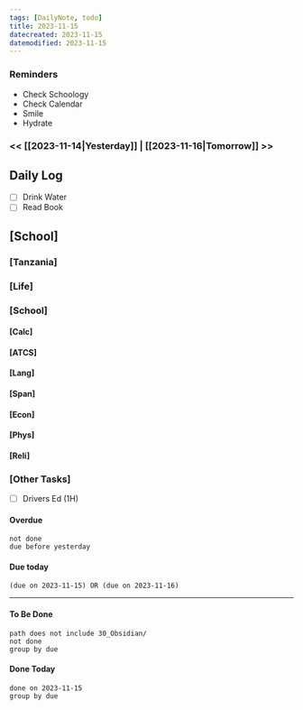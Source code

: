 ```yaml
---
tags: [DailyNote, todo]
title: 2023-11-15
datecreated: 2023-11-15
datemodified: 2023-11-15
---
```


### Reminders
- Check Schoology
- Check Calendar
- Smile
- Hydrate

### << [[2023-11-14|Yesterday]] | [[2023-11-16|Tomorrow]] >>

## Daily Log

- [ ] Drink Water
- [ ] Read Book

## [School]

### [Tanzania]

### [Life]

### [School]

#### [Calc]

#### [ATCS]

#### [Lang]

#### [Span]

#### [Econ]

#### [Phys]

#### [Reli]


### [Other Tasks]

- [ ] Drivers Ed (1H)

#### Overdue
```tasks
not done
due before yesterday
```
#### Due today

```tasks
(due on 2023-11-15) OR (due on 2023-11-16) 

```
---
#### To Be Done

```tasks
path does not include 30_Obsidian/
not done
group by due
```

#### Done Today

```tasks
done on 2023-11-15
group by due
```